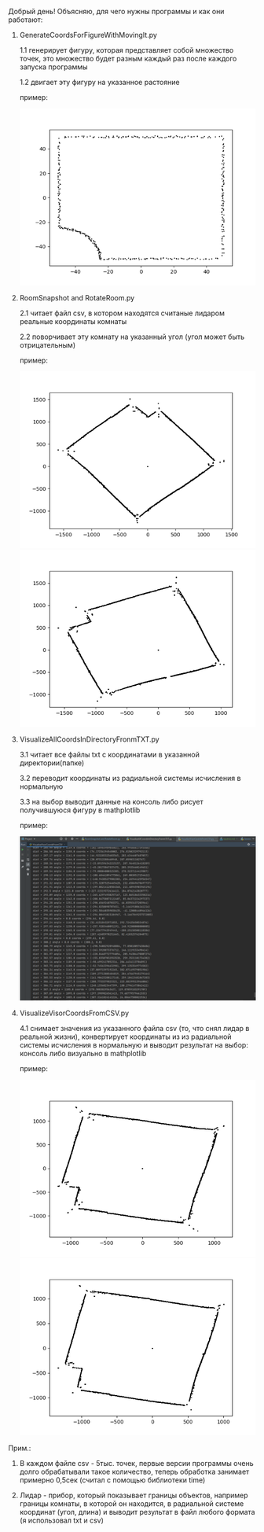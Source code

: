 Добрый день!
Объясняю, для чего нужны программы и как они работают:
1. GenerateCoordsForFigureWithMovingIt.py

    1.1 генерирует фигуру, которая представляет собой множество точек, это множество будет разным каждый раз после каждого запуска программы

    1.2 двигает эту фигуру на указанное растояние
    
     пример:
     
    ![Пример работы программы 1](https://github.com/novik1908/CodeForCV/raw/master/image/primer1.png)
2. RoomSnapshot and RotateRoom.py
   
    2.1 читает файл csv, в котором находятся считаные лидаром реальные координаты комнаты
   
    2.2 поворчивает эту комнату на указанный угол (угол может быть отрицательным)
 
     пример:
     
    ![Пример работы программы 2](https://github.com/novik1908/CodeForCV/raw/master/image/primer2_1.png)
    ![Пример работы программы 2](https://github.com/novik1908/CodeForCV/raw/master/image/primer2_2.png)
3. VisualizeAllCoordsInDirectoryFronmTXT.py

    3.1 читает все файлы txt с координатами в указанной директории(папке)
   
    3.2 переводит координаты из радиальной системы исчисления в нормальную
   
    3.3 на выбор выводит данные на консоль либо рисует получившуюся фигуру в mathplotlib

     пример:
     
    ![Пример работы программы 3](https://github.com/novik1908/CodeForCV/raw/master/image/primer3.png)
4. VisualizeVisorCoordsFromCSV.py

    4.1 снимает значения из указанного файла csv (то, что снял лидар в реальной жизни), конвертирует координаты из из радиальной системы исчисления в нормальную и выводит результат на выбор: консоль либо визуально в mathplotlib

     пример:
     
    ![Пример работы программы 4](https://github.com/novik1908/CodeForCV/raw/master/image/primer4_1.png)
    ![Пример работы программы 4](https://github.com/novik1908/CodeForCV/raw/master/image/primer4_2.png)
    
Прим.: 
1. В каждом файле csv - 5тыс. точек, первые версии программы очень долго обрабатывали такое количество, теперь обработка занимает примерно 0,5сек (считал с помощью библиотеки time)

2. Лидар - прибор, который показывает границы объектов, например границы комнаты, в которой он находится, в радиальной системе координат (угол, длина) и выводит результат в файл любого формата (я использовал txt и csv)
